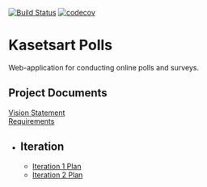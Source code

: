 [![Build Status](https://travis-ci.org/bleachjade/ku-polls.svg?branch=master)](https://travis-ci.org/bleachjade/ku-polls)
[![codecov](https://codecov.io/gh/bleachjade/ku-polls/branch/master/graph/badge.svg)](https://codecov.io/gh/bleachjade/ku-polls)

# Kasetsart Polls
Web-application for conducting online polls and surveys.

## Project Documents

[Vision Statement](../../wiki/Vision%20Statement)    
[Requirements](../../wiki/Requirements)    
- ## Iteration
    - [Iteration 1 Plan](../../wiki/Iteration%201%20Plan)
    - [Iteration 2 Plan](../../wiki/Iteration%202%20Plan)
